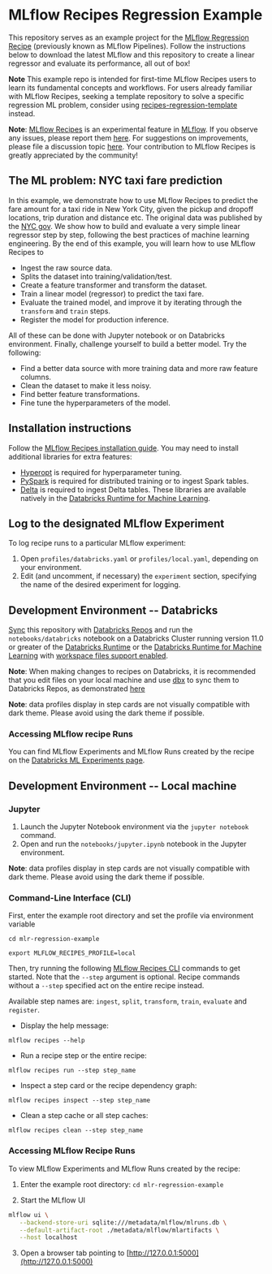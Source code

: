 # MLflow Recipes Regression Example
This repository serves as an example project for the
[MLflow Regression Recipe](https://mlflow.org/docs/latest/recipes.html#regression-recipe) (previously known as MLflow Pipelines).
Follow the instructions below to download the latest MLflow and this repository
to create a linear regressor and evaluate its performance, all out of box!

**Note** This example repo is intended for first-time MLflow Recipes users to learn
its fundamental concepts and workflows.
For users already familiar with MLflow Recipes, seeking a template repository
to solve a specific regression ML problem, consider using
[recipes-regression-template](https://github.com/mlflow/recipes-regression-template) instead.

**Note**: [MLflow Recipes](https://mlflow.org/docs/latest/recipes.html)
is an experimental feature in [MLflow](https://mlflow.org).
If you observe any issues,
please report them [here](https://github.com/mlflow/mlflow/issues).
For suggestions on improvements,
please file a discussion topic [here](https://github.com/mlflow/mlflow/discussions).
Your contribution to MLflow Recipes is greatly appreciated by the community!

## The ML problem: NYC taxi fare prediction
In this example, we demonstrate how to use MLflow Recipes
to predict the fare amount for a taxi ride in New York City,
given the pickup and dropoff locations, trip duration and distance etc.
The original data was published by the [NYC gov](https://www1.nyc.gov/site/tlc/about/tlc-trip-record-data.page).
We show how to build and evaluate a very simple linear regressor step by step,
following the best practices of machine learning engineering.
By the end of this example,
you will learn how to use MLflow Recipes to
- Ingest the raw source data.
- Splits the dataset into training/validation/test.
- Create a feature transformer and transform the dataset.
- Train a linear model (regressor) to predict the taxi fare.
- Evaluate the trained model, and improve it by iterating through the `transform` and `train` steps.
- Register the model for production inference.

All of these can be done with Jupyter notebook or on Databricks environment.
Finally, challenge yourself to build a better model. Try the following:
- Find a better data source with more training data and more raw feature columns.
- Clean the dataset to make it less noisy.
- Find better feature transformations.
- Fine tune the hyperparameters of the model.

## Installation instructions
Follow the [MLflow Recipes installation guide](https://mlflow.org/docs/latest/recipes.html#installation).
You may need to install additional libraries for extra features:
- [Hyperopt](https://pypi.org/project/hyperopt/)  is required for hyperparameter tuning.
- [PySpark](https://pypi.org/project/pyspark/)  is required for distributed training or to ingest Spark tables.
- [Delta](https://pypi.org/project/delta-spark/) is required to ingest Delta tables.
These libraries are available natively in the [Databricks Runtime for Machine Learning](https://docs.databricks.com/runtime/mlruntime.html).

## Log to the designated MLflow Experiment
To log recipe runs to a particular MLflow experiment:
1. Open `profiles/databricks.yaml` or `profiles/local.yaml`, depending on your environment.
2. Edit (and uncomment, if necessary) the `experiment` section, specifying the name of the
   desired experiment for logging.

## Development Environment -- Databricks
[Sync](https://docs.databricks.com/repos.html) this repository with
[Databricks Repos](https://docs.databricks.com/repos.html) and run the `notebooks/databricks`
notebook on a Databricks Cluster running version 11.0 or greater of the
[Databricks Runtime](https://docs.databricks.com/runtime/dbr.html) or the
[Databricks Runtime for Machine Learning](https://docs.databricks.com/runtime/mlruntime.html)
with [workspace files support enabled](https://docs.databricks.com/repos.html#work-with-non-notebook-files-in-a-databricks-repo).

**Note**: When making changes to recipes on Databricks,
it is recommended that you edit files on your local machine and
use [dbx](https://docs.databricks.com/dev-tools/dbx.html) to sync them to Databricks Repos, as
demonstrated [here](https://mlflow.org/docs/latest/recipes.html#usage)

**Note**: data profiles display in step cards are not visually compatible with dark theme.
Please avoid using the dark theme if possible.

### Accessing MLflow recipe Runs
You can find MLflow Experiments and MLflow Runs created by the recipe on the
[Databricks ML Experiments page](https://docs.databricks.com/applications/machine-learning/experiments-page.html#experiments).

## Development Environment -- Local machine
### Jupyter

1. Launch the Jupyter Notebook environment via the `jupyter notebook` command.
2. Open and run the `notebooks/jupyter.ipynb` notebook in the Jupyter environment.

**Note**: data profiles display in step cards are not visually compatible with dark theme.
Please avoid using the dark theme if possible.

### Command-Line Interface (CLI)

First, enter the example root directory and set the profile via environment variable
```
cd mlr-regression-example
```
```
export MLFLOW_RECIPES_PROFILE=local
```

Then, try running the
following [MLflow Recipes CLI](https://mlflow.org/docs/latest/cli.html#mlflow-recipes)
commands to get started.
Note that the `--step` argument is optional.
Recipe commands without a `--step` specified act on the entire recipe instead.

Available step names are: `ingest`, `split`, `transform`, `train`, `evaluate` and `register`.

- Display the help message:
```
mlflow recipes --help
```

- Run a recipe step or the entire recipe:
```
mlflow recipes run --step step_name
```

- Inspect a step card or the recipe dependency graph:
```
mlflow recipes inspect --step step_name
```

- Clean a step cache or all step caches:
```
mlflow recipes clean --step step_name
```

### Accessing MLflow Recipe Runs
To view MLflow Experiments and MLflow Runs created by the recipe:

1. Enter the example root directory: `cd mlr-regression-example`

2. Start the MLflow UI

```sh
mlflow ui \
   --backend-store-uri sqlite:///metadata/mlflow/mlruns.db \
   --default-artifact-root ./metadata/mlflow/mlartifacts \
   --host localhost
```

3. Open a browser tab pointing to [http://127.0.0.1:5000](http://127.0.0.1:5000)
